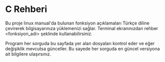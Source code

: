 # C Rehberi

Bu proje linux manual'da bulunan fonksiyon açıklamaları Türkçe diline çevirerek bilgisayarınıza yüklemenizi sağlar. Terminal ekranınızdan rehber <fonksiyon_adi> şeklinde kullanabilirsiniz. 

Program her sorguda bu sayfada yer alan dosyaları kontrol eder ve eğer değişiklik mevcutsa günceller. Bu sayede her sorguda en güncel versiyona ait bilgilere ulaşırsınız.



